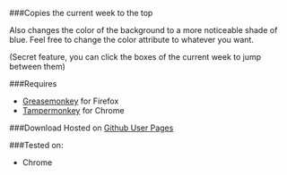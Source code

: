 ###Copies the current week to the top

Also changes the color of the background to a more noticeable shade of blue. Feel free to change the color attribute to whatever you want.

(Secret feature, you can click the boxes of the current week to jump between them)

###Requires

- [Greasemonkey](https://addons.mozilla.org/en-us/firefox/addon/greasemonkey/) for Firefox 
- [Tampermonkey](https://chrome.google.com/webstore/detail/tampermonkey/dhdgffkkebhmkfjojejmpbldmpobfkfo?hl=en) for Chrome

###Download
Hosted on [Github User Pages](http://glencbz.github.io/Assets/edimensionWeekMover.user.js)

###Tested on:
- Chrome